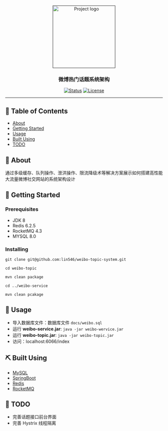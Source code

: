 <p align="center">
  <a href="" rel="noopener">
 <img width=200px height=200px src="https://iconfont.alicdn.com/t/58c8f739-bbd7-4831-ae22-c877489d2cbc.png" alt="Project logo"></a>
</p>

<h3 align="center">微博热门话题系统架构</h3>

<div align="center">

[![Status](https://img.shields.io/badge/status-active-success.svg)]()
[![License](https://img.shields.io/badge/license-MIT-blue.svg)](/LICENSE)

</div>

---

## 📝 Table of Contents

- [About](#about)
- [Getting Started](#getting_started)
- [Usage](#usage)
- [Built Using](#built_using)
- [TODO](#TODO)

## 🧐 About <a name = "about"></a>

通过多级缓存、队列操作、泄洪操作、限流降级术等解决方案展示如何搭建高性能大流量微博社交网站的系统架构设计

## 🏁 Getting Started <a name = "getting_started"></a>


### Prerequisites

+ JDK 8
+ Redis 6.2.5
+ RocketMQ 4.3
+ MYSQL 8.0

### Installing

```
git clone git@github.com:lin546/weibo-topic-system.git

cd weibo-topic

mvn clean package

cd ../weibo-service

mvn clean pcakage
```

## 🎈 Usage <a name="usage"></a>


+ 导入数据库文件：数据库文件 `docs/weibo.sql`
+ 运行 **weibo-service.jar**: `java -jar weibo-wervice.jar`
+ 运行 **weibo-topic.jar**: `java -jar weibo-topic.jar`
+ 访问：localhost:6066/index


## ⛏️ Built Using <a name = "built_using"></a>

- [MySQL](https://www.mysql.com/)
- [SpringBoot](https://spring.io/projects/spring-boot)
- [Redis](http://www.redis.cn/)
- [RocketMQ](https://rocketmq.apache.org/)

## 🎉 TODO <a name = "TODO"></a>

- 完善话题接口前台界面
- 完善 Hystrix 线程隔离
